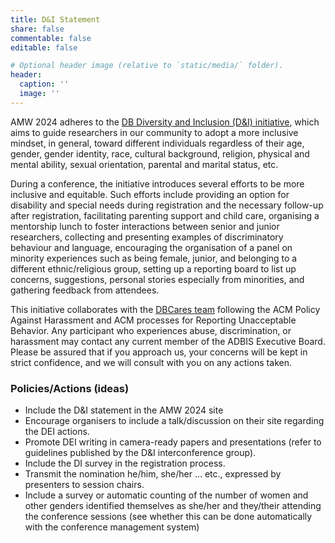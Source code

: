 ```yaml
---
title: D&I Statement
share: false
commentable: false
editable: false

# Optional header image (relative to `static/media/` folder).
header:
  caption: ''
  image: ''
---
```


AMW 2024 adheres to the [DB Diversity and Inclusion (D&I) initiative](https://dbdni.github.io/), which aims to guide researchers in our community to adopt a more inclusive mindset, in general, toward different individuals regardless of their age, gender, gender identity, race, cultural background, religion, physical and mental ability, sexual orientation, parental and marital status, etc. 

During a conference, the initiative introduces several efforts to be more inclusive and equitable. Such efforts include providing an option for disability and special needs during registration and the necessary follow-up after registration, facilitating parenting support and child care, organising a mentorship lunch to foster interactions between senior and junior researchers, collecting and presenting examples of discriminatory behaviour and language, encouraging the organisation of a panel on minority experiences such as being female, junior, and belonging to a different ethnic/religious group, setting up a reporting board to list up concerns, suggestions, personal stories especially from minorities, and gathering feedback from attendees. 

This initiative collaborates with the [DBCares team](https://dbdni.github.io/) following the ACM Policy Against Harassment and ACM processes for Reporting Unacceptable Behavior. Any participant who experiences abuse, discrimination, or harassment may contact any current member of the ADBIS Executive Board. Please be assured that if you approach us, your concerns will be kept in strict confidence, and we will consult with you on any actions taken.

### Policies/Actions (ideas)

-	Include the D&I statement in the AMW 2024 site
-	Encourage organisers to include a talk/discussion on their site regarding the DEI actions.
-	Promote DEI writing in camera-ready papers and presentations (refer to guidelines published by the D&I interconference group).
-	Include the DI survey in the registration process.
-	Transmit the nomination he/him, she/her … etc., expressed by presenters to session chairs.
-	Include a survey or automatic counting of the number of women and other genders identified themselves as she/her and they/their attending the conference sessions (see whether this can be done automatically with the conference management system)

